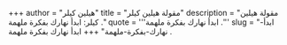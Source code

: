 +++
author = "هيلين كيلر"
title = "مقولة هيلين كيلر"
description = "مقولة هيلين كيلر: ابدأ نهارك بفكرة ملهمة ."
quote = '''ابدأ نهارك بفكرة ملهمة .'''
slug = "ابدأ-نهارك-بفكرة-ملهمة"
+++
ابدأ نهارك بفكرة ملهمة .
